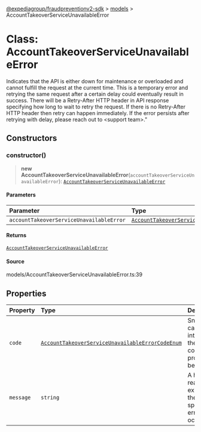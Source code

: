 [@expediagroup/fraudpreventionv2-sdk](../../index.md) > [models](../index.md) > AccountTakeoverServiceUnavailableError

# Class: AccountTakeoverServiceUnavailableError

Indicates that the API is either down for maintenance or overloaded and cannot fulfill the request at the current time. This is a temporary error and retrying the same request after a certain delay could eventually result in success. There will be a Retry-After HTTP header in API response specifying how long to wait to retry the request. If there is no Retry-After HTTP header then retry can happen immediately. If the error persists after retrying with delay, please reach out to \<support team\>.\"

## Constructors

### constructor()

> **new AccountTakeoverServiceUnavailableError**(`accountTakeoverServiceUnavailableError`): [`AccountTakeoverServiceUnavailableError`](class.AccountTakeoverServiceUnavailableError.md)

#### Parameters

| Parameter                                | Type                                                                                                                              |
| :--------------------------------------- | :-------------------------------------------------------------------------------------------------------------------------------- |
| `accountTakeoverServiceUnavailableError` | [`AccountTakeoverServiceUnavailableErrorProperties`](../interfaces/interface.AccountTakeoverServiceUnavailableErrorProperties.md) |

#### Returns

[`AccountTakeoverServiceUnavailableError`](class.AccountTakeoverServiceUnavailableError.md)

#### Source

models/AccountTakeoverServiceUnavailableError.ts:39

## Properties

| Property  | Type                                                                                                                             | Description                                                                                                    |
| :-------- | :------------------------------------------------------------------------------------------------------------------------------- | :------------------------------------------------------------------------------------------------------------- |
| `code`    | [`AccountTakeoverServiceUnavailableErrorCodeEnum`](../type-aliases/type-alias.AccountTakeoverServiceUnavailableErrorCodeEnum.md) | Snake cased all caps error code interpreted from the HTTP status code that can programmatically be acted upon. |
| `message` | `string`                                                                                                                         | A human-readable explanation of the error, specific to this error occurrence.                                  |
